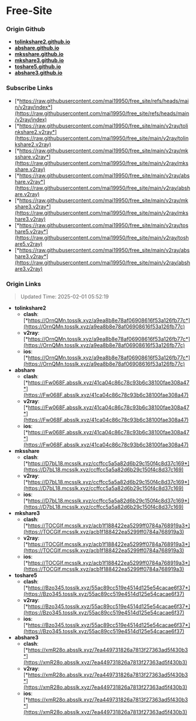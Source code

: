 # Free-Site

### Origin Github

- [**tolinkshare2.github.io**](https://github.com/tolinkshare2/tolinkshare2.github.io)
- [**abshare.github.io**](https://github.com/abshare/abshare.github.io)
- [**mksshare.github.io**](https://github.com/mksshare/mksshare.github.io)
- [**mkshare3.github.io**](https://github.com/mkshare3/mkshare3.github.io)
- [**toshare5.github.io**](https://github.com/toshare5/toshare5.github.io)
- [**abshare3.github.io**](https://github.com/abshare3/abshare3.github.io)

### Subscribe Links

- [*https://raw.githubusercontent.com/mai19950/free_site/refs/heads/main/v2ray/index*](https://raw.githubusercontent.com/mai19950/free_site/refs/heads/main/v2ray/index)
- [*https://raw.githubusercontent.com/mai19950/free_site/main/v2ray/tolinkshare2.v2ray*](https://raw.githubusercontent.com/mai19950/free_site/main/v2ray/tolinkshare2.v2ray)
- [*https://raw.githubusercontent.com/mai19950/free_site/main/v2ray/mksshare.v2ray*](https://raw.githubusercontent.com/mai19950/free_site/main/v2ray/mksshare.v2ray)
- [*https://raw.githubusercontent.com/mai19950/free_site/main/v2ray/abshare.v2ray*](https://raw.githubusercontent.com/mai19950/free_site/main/v2ray/abshare.v2ray)
- [*https://raw.githubusercontent.com/mai19950/free_site/main/v2ray/mkshare3.v2ray*](https://raw.githubusercontent.com/mai19950/free_site/main/v2ray/mkshare3.v2ray)
- [*https://raw.githubusercontent.com/mai19950/free_site/main/v2ray/toshare5.v2ray*](https://raw.githubusercontent.com/mai19950/free_site/main/v2ray/toshare5.v2ray)
- [*https://raw.githubusercontent.com/mai19950/free_site/main/v2ray/abshare3.v2ray*](https://raw.githubusercontent.com/mai19950/free_site/main/v2ray/abshare3.v2ray)

### Origin Links

> Updated Time: 2025-02-01 05:52:19

- **tolinkshare2**
  - **clash**: [*https://OrnQMn.tosslk.xyz/a9ea8b8e78af06908616f53a126fb77c*](https://OrnQMn.tosslk.xyz/a9ea8b8e78af06908616f53a126fb77c)
  - **v2ray**: [*https://OrnQMn.tosslk.xyz/a9ea8b8e78af06908616f53a126fb77c*](https://OrnQMn.tosslk.xyz/a9ea8b8e78af06908616f53a126fb77c)
  - **ios**: [*https://OrnQMn.tosslk.xyz/a9ea8b8e78af06908616f53a126fb77c*](https://OrnQMn.tosslk.xyz/a9ea8b8e78af06908616f53a126fb77c)
- **abshare**
  - **clash**: [*https://Fw068F.absslk.xyz/41ca04c86c78c93b6c38100fae308a47*](https://Fw068F.absslk.xyz/41ca04c86c78c93b6c38100fae308a47)
  - **v2ray**: [*https://Fw068F.absslk.xyz/41ca04c86c78c93b6c38100fae308a47*](https://Fw068F.absslk.xyz/41ca04c86c78c93b6c38100fae308a47)
  - **ios**: [*https://Fw068F.absslk.xyz/41ca04c86c78c93b6c38100fae308a47*](https://Fw068F.absslk.xyz/41ca04c86c78c93b6c38100fae308a47)
- **mksshare**
  - **clash**: [*https://D7bL18.mcsslk.xyz/ccffcc5a5a82d6b29c150f4c8d37c169*](https://D7bL18.mcsslk.xyz/ccffcc5a5a82d6b29c150f4c8d37c169)
  - **v2ray**: [*https://D7bL18.mcsslk.xyz/ccffcc5a5a82d6b29c150f4c8d37c169*](https://D7bL18.mcsslk.xyz/ccffcc5a5a82d6b29c150f4c8d37c169)
  - **ios**: [*https://D7bL18.mcsslk.xyz/ccffcc5a5a82d6b29c150f4c8d37c169*](https://D7bL18.mcsslk.xyz/ccffcc5a5a82d6b29c150f4c8d37c169)
- **mkshare3**
  - **clash**: [*https://TOCGIf.mcsslk.xyz/acb1f188422ea5299ff0784a768919a3*](https://TOCGIf.mcsslk.xyz/acb1f188422ea5299ff0784a768919a3)
  - **v2ray**: [*https://TOCGIf.mcsslk.xyz/acb1f188422ea5299ff0784a768919a3*](https://TOCGIf.mcsslk.xyz/acb1f188422ea5299ff0784a768919a3)
  - **ios**: [*https://TOCGIf.mcsslk.xyz/acb1f188422ea5299ff0784a768919a3*](https://TOCGIf.mcsslk.xyz/acb1f188422ea5299ff0784a768919a3)
- **toshare5**
  - **clash**: [*https://Bzo345.tosslk.xyz/55ac89cc519e4514d125e54cacae6f37*](https://Bzo345.tosslk.xyz/55ac89cc519e4514d125e54cacae6f37)
  - **v2ray**: [*https://Bzo345.tosslk.xyz/55ac89cc519e4514d125e54cacae6f37*](https://Bzo345.tosslk.xyz/55ac89cc519e4514d125e54cacae6f37)
  - **ios**: [*https://Bzo345.tosslk.xyz/55ac89cc519e4514d125e54cacae6f37*](https://Bzo345.tosslk.xyz/55ac89cc519e4514d125e54cacae6f37)
- **abshare3**
  - **clash**: [*https://xmR28o.absslk.xyz/7ea449731826a7813f27363ad5f430b3*](https://xmR28o.absslk.xyz/7ea449731826a7813f27363ad5f430b3)
  - **v2ray**: [*https://xmR28o.absslk.xyz/7ea449731826a7813f27363ad5f430b3*](https://xmR28o.absslk.xyz/7ea449731826a7813f27363ad5f430b3)
  - **ios**: [*https://xmR28o.absslk.xyz/7ea449731826a7813f27363ad5f430b3*](https://xmR28o.absslk.xyz/7ea449731826a7813f27363ad5f430b3)
